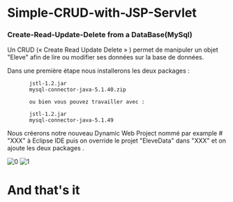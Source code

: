 # Simple-CRUD-with-JSP-Servlet
### Create-Read-Update-Delete from a DataBase(MySql)


Un CRUD (« Create Read Update Delete » ) permet de manipuler un objet "Eleve" afin de lire ou modifier ses données sur la base de données. 


Dans une première étape nous installerons les deux packages :

           jstl-1.2.jar
           mysql-connector-java-5.1.40.zip
           
           ou bien vous pouvez travailler avec :
           
           jstl-1.2.jar
           mysql-connector-java-5.1.49
           
Nous créerons notre nouveau Dynamic Web Project  nommé par example # "XXX" à Eclipse IDE 
puis on override le projet "EleveData" dans "XXX" et on ajoute les deux packages . 

![0](https://user-images.githubusercontent.com/60801374/83799740-8a1a9000-a6a6-11ea-9e14-bf9ba81027bd.PNG)
![1](https://user-images.githubusercontent.com/60801374/83799744-8c7cea00-a6a6-11ea-86f2-8cf3445c6536.PNG)


   # And that's it
